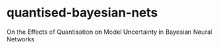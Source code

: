 # quantised-bayesian-nets
On the Effects of Quantisation on Model Uncertainty in Bayesian Neural Networks
